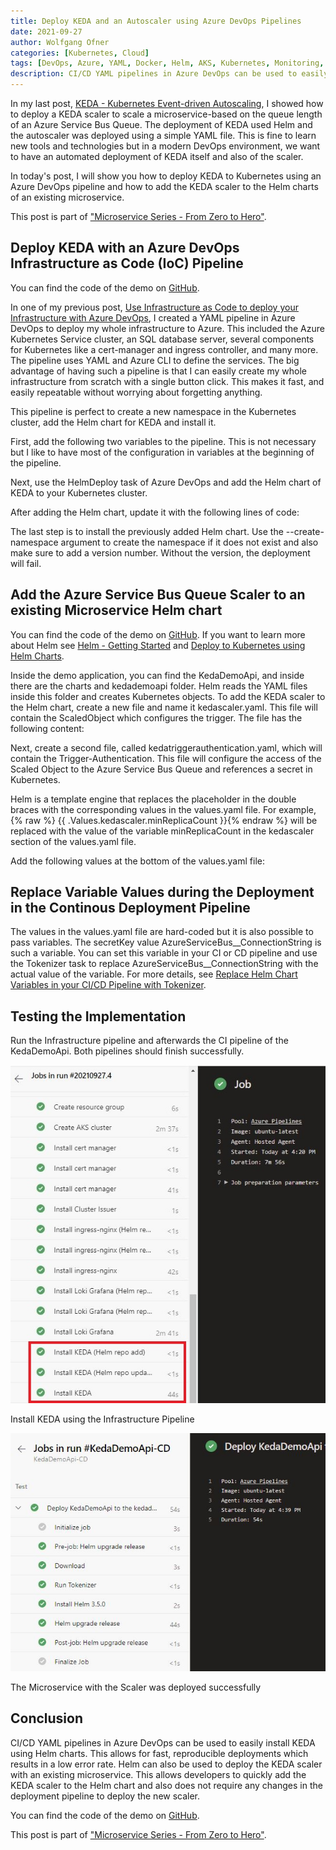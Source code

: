 ```yaml
---
title: Deploy KEDA and an Autoscaler using Azure DevOps Pipelines
date: 2021-09-27
author: Wolfgang Ofner
categories: [Kubernetes, Cloud]
tags: [DevOps, Azure, YAML, Docker, Helm, AKS, Kubernetes, Monitoring, Prometheus, Grafana, Istio, Kiali, KEDA, Azure DevOps]
description: CI/CD YAML pipelines in Azure DevOps can be used to easily install KEDA using Helm charts and Azure CLI tasks.
---
```


In my last post, [KEDA - Kubernetes Event-driven Autoscaling](/keda-kubernetes-event-driven-autoscalling), I showed how to deploy a KEDA scaler to scale a microservice-based on the queue length of an Azure Service Bus Queue. The deployment of KEDA used Helm and the autoscaler was deployed using a simple YAML file. This is fine to learn new tools and technologies but in a modern DevOps environment, we want to have an automated deployment of KEDA itself and also of the scaler.

In today's post, I will show you how to deploy KEDA to Kubernetes using an Azure DevOps pipeline and how to add the KEDA scaler to the Helm charts of an existing microservice.

This post is part of ["Microservice Series - From Zero to Hero"](/microservice-series-from-zero-to-hero).

## Deploy KEDA with an Azure DevOps Infrastructure as Code (IoC) Pipeline

You can find the code of the demo on <a href="https://github.com/WolfgangOfner/MicroserviceDemo/blob/master/Infrastructure/AzureResources/Azure-resource-install-pipeline.yml" target="_blank" rel="noopener noreferrer">GitHub</a>.

In one of my previous post, [Use Infrastructure as Code to deploy your Infrastructure with Azure DevOps](/use-infrastructure-as-code-to-deploy-infrastructure), I created a YAML pipeline in Azure DevOps to deploy my whole infrastructure to Azure. This included the Azure Kubernetes Service cluster, an SQL database server, several components for Kubernetes like a cert-manager and ingress controller, and many more. The pipeline uses YAML and Azure CLI to define the services. The big advantage of having such a pipeline is that I can easily create my whole infrastructure from scratch with a single button click. This makes it fast, and easily repeatable without worrying about forgetting anything.

This pipeline is perfect to create a new namespace in the Kubernetes cluster, add the Helm chart for KEDA and install it.

First, add the following two variables to the pipeline. This is not necessary but I like to have most of the configuration in variables at the beginning of the pipeline.

<script src="https://gist.github.com/WolfgangOfner/c7497cebf224895871251230fd69bfa5.js"></script>

Next, use the HelmDeploy task of Azure DevOps and add the Helm chart of KEDA to your Kubernetes cluster. 

<script src="https://gist.github.com/WolfgangOfner/1e1694d9c3146ac4aff5939b0843b17c.js"></script>

After adding the Helm chart, update it with the following lines of code:

<script src="https://gist.github.com/WolfgangOfner/3bc70be677273041da7c3aeddcf92c10.js"></script>

The last step is to install the previously added Helm chart. Use the --create-namespace argument to create the namespace if it does not exist and also make sure to add a version number. Without the version, the deployment will fail.

<script src="https://gist.github.com/WolfgangOfner/b754b7441da5d9759237f64452439a48.js"></script>

## Add the Azure Service Bus Queue Scaler to an existing Microservice Helm chart

You can find the code of the demo on <a href="https://github.com/WolfgangOfner/MicroserviceDemo/tree/master/KedaDemoApi" target="_blank" rel="noopener noreferrer">GitHub</a>. If you want to learn more about Helm see [Helm - Getting Started](/helm-getting-started) and [Deploy to Kubernetes using Helm Charts](/deploy-kubernetes-using-helm).

Inside the demo application, you can find the KedaDemoApi, and inside there are the charts and kedademoapi folder. Helm reads the YAML files inside this folder and creates Kubernetes objects. To add the KEDA scaler to the Helm chart, create a new file and name it kedascaler.yaml. This file will contain the ScaledObject which configures the trigger. The file has the following content:

<script src="https://gist.github.com/WolfgangOfner/cbcbee3e2e0c9658a1834c9292a62029.js"></script>

Next, create a second file, called kedatriggerauthentication.yaml, which will contain the Trigger-Authentication. This file will configure the access of the Scaled Object to the Azure Service Bus Queue and references a secret in Kubernetes.

<script src="https://gist.github.com/WolfgangOfner/590f3da5fded3d00fcbe9c7d5c69a6b2.js"></script>

Helm is a template engine that replaces the placeholder in the double braces with the corresponding values in the values.yaml file. For example, {% raw %} {{ .Values.kedascaler.minReplicaCount }}{% endraw %} will be replaced with the value of the variable minReplicaCount in the kedascaler section of the values.yaml file. 

Add the following values at the bottom of the values.yaml file:

<script src="https://gist.github.com/WolfgangOfner/61404f73db903202c39a4453d3485a56.js"></script>

## Replace Variable Values during the Deployment in the Continous Deployment Pipeline

The values in the values.yaml file are hard-coded but it is also possible to pass variables. The secretKey value AzureServiceBus__ConnectionString is such a variable. You can set this variable in your CI or CD pipeline and use the Tokenizer task to replace AzureServiceBus__ConnectionString with the actual value of the variable. For more details, see [Replace Helm Chart Variables in your CI/CD Pipeline with Tokenizer](/replace-helm-variables-tokenizer).

## Testing the Implementation

Run the Infrastructure pipeline and afterwards the CI pipeline of the KedaDemoApi. Both pipelines should finish successfully.

<div class="col-12 col-sm-10 aligncenter">
  <a href="/assets/img/posts/2021/09/Install-KEDA-using-the-Infrastructure-Pipeline.jpg"><img loading="lazy" src="/assets/img/posts/2021/09/Install-KEDA-using-the-Infrastructure-Pipeline.jpg" alt="Install KEDA using the Infrastructure Pipeline" /></a>
  
  <p>
   Install KEDA using the Infrastructure Pipeline
  </p>
</div>

<div class="col-12 col-sm-10 aligncenter">
  <a href="/assets/img/posts/2021/09/The-Microservice-with-the-Scaler-was-deployed-successfully.jpg"><img loading="lazy" src="/assets/img/posts/2021/09/The-Microservice-with-the-Scaler-was-deployed-successfully.jpg" alt="The Microservice with the Scaler was deployed successfully" /></a>
  
  <p>
   The Microservice with the Scaler was deployed successfully
  </p>
</div>

## Conclusion

CI/CD YAML pipelines in Azure DevOps can be used to easily install KEDA using Helm charts. This allows for fast, reproducible deployments which results in a low error rate. Helm can also be used to deploy the KEDA scaler with an existing microservice. This allows developers to quickly add the KEDA scaler to the Helm chart and also does not require any changes in the deployment pipeline to deploy the new scaler.

You can find the code of the demo on <a href="https://github.com/WolfgangOfner/MicroserviceDemo" target="_blank" rel="noopener noreferrer">GitHub</a>.

This post is part of ["Microservice Series - From Zero to Hero"](/microservice-series-from-zero-to-hero).